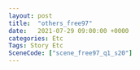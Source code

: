 ```yaml
---
layout: post
title:  "others_free97"
date:   2021-07-29 09:00:00 +0000
categories: Etc
Tags: Story Etc
SceneCode: ["scene_free97_q1_s20"]
---
```

